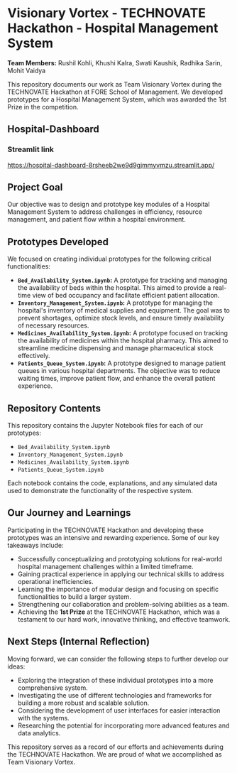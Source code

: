# Visionary Vortex - TECHNOVATE Hackathon - Hospital Management System

**Team Members:** Rushil Kohli, Khushi Kalra, Swati Kaushik, Radhika Sarin, Mohit Vaidya

This repository documents our work as Team Visionary Vortex during the TECHNOVATE Hackathon at FORE School of Management. We developed prototypes for a Hospital Management System, which was awarded the 1st Prize in the competition.

## Hospital-Dashboard
### Streamlit link
https://hospital-dashboard-8rsheeb2we9d9gjmmyvmzu.streamlit.app/

## Project Goal

Our objective was to design and prototype key modules of a Hospital Management System to address challenges in efficiency, resource management, and patient flow within a hospital environment.

## Prototypes Developed

We focused on creating individual prototypes for the following critical functionalities:

* **`Bed_Availability_System.ipynb`:** A prototype for tracking and managing the availability of beds within the hospital. This aimed to provide a real-time view of bed occupancy and facilitate efficient patient allocation.
* **`Inventory_Management_System.ipynb`:** A prototype for managing the hospital's inventory of medical supplies and equipment. The goal was to prevent shortages, optimize stock levels, and ensure timely availability of necessary resources.
* **`Medicines_Availability_System.ipynb`:** A prototype focused on tracking the availability of medicines within the hospital pharmacy. This aimed to streamline medicine dispensing and manage pharmaceutical stock effectively.
* **`Patients_Queue_System.ipynb`:** A prototype designed to manage patient queues in various hospital departments. The objective was to reduce waiting times, improve patient flow, and enhance the overall patient experience.

## Repository Contents

This repository contains the Jupyter Notebook files for each of our prototypes:

* `Bed_Availability_System.ipynb`
* `Inventory_Management_System.ipynb`
* `Medicines_Availability_System.ipynb`
* `Patients_Queue_System.ipynb`

Each notebook contains the code, explanations, and any simulated data used to demonstrate the functionality of the respective system.

## Our Journey and Learnings

Participating in the TECHNOVATE Hackathon and developing these prototypes was an intensive and rewarding experience. Some of our key takeaways include:

* Successfully conceptualizing and prototyping solutions for real-world hospital management challenges within a limited timeframe.
* Gaining practical experience in applying our technical skills to address operational inefficiencies.
* Learning the importance of modular design and focusing on specific functionalities to build a larger system.
* Strengthening our collaboration and problem-solving abilities as a team.
* Achieving the **1st Prize** at the TECHNOVATE Hackathon, which was a testament to our hard work, innovative thinking, and effective teamwork.

## Next Steps (Internal Reflection)

Moving forward, we can consider the following steps to further develop our ideas:

* Exploring the integration of these individual prototypes into a more comprehensive system.
* Investigating the use of different technologies and frameworks for building a more robust and scalable solution.
* Considering the development of user interfaces for easier interaction with the systems.
* Researching the potential for incorporating more advanced features and data analytics.

This repository serves as a record of our efforts and achievements during the TECHNOVATE Hackathon. We are proud of what we accomplished as Team Visionary Vortex.
